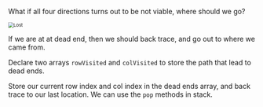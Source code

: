 <!--title={Dead End}-->

<!--badges={Python:5,Algorithms:8}-->

<!--concepts={Stack Manipulation}-->

What if all four directions turns out to be not viable, where should we go?



<img src="https://tva1.sinaimg.cn/large/0082zybpgy1gbsh7gffusj30pm0g4myi.jpg" alt="Lost" style="zoom:67%;" />



If we are at at dead end, then we should back trace, and go out to where we came from. 

Declare two arrays `rowVisited` and `colVisited` to store the path that lead to dead ends.

Store our current row index and col index in the dead ends array, and back trace to our last location. We can use the `pop` methods in stack.

